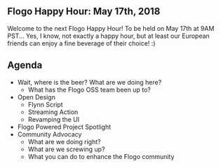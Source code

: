 ## Flogo Happy Hour: May 17th, 2018
Welcome to the next Flogo Happy Hour! To be held on May 17th at 9AM PST... Yes, I know, not exactly a happy hour, but at least our European friends can enjoy a fine beverage of their choice! :)

## Agenda
- Wait, where is the beer? What are we doing here?
  * What has the Flogo OSS team been up to?
- Open Design
  * Flynn Script
  * Streaming Action
  * Revamping the UI
- Flogo Powered Project Spotlight
- Community Advocacy
  * What are we doing right?
  * What are we screwing up?
  * What you can do to enhance the Flogo community
